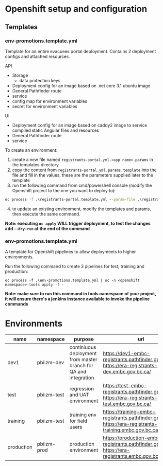 # Openshift setup and configuration

## Templates

### env-promotions.template.yml

Template for an entire evacuees portal deployment. Contains 2 deployment configs and attached resources.

API

- Storage
  - data protection keys
- Deployment config for an image based on .net core 3.1 ubuntu image
- General Pathfinder route
- service
- config map for environment variables
- secret for environment variables

UI

- Deployment config for an image based on caddy2 image to service compiled static Angular files and resources
- General Pathfinder route
- service

To create an environment:

1. create a new file named `registrants-portal.yml.<app name>.params` in the templates directory
2. copy the content from `registrants-portal.yml.params.template` into the file and fill in the values, these are the parameters supplied later to the template
3. run the following command from cmd/powershell console (modify the Openshift project to the one you want to deploy to):

```cmd
oc process -f .\registrants-portal.template.yml --param-file .\registrants-portal.yml.<app name>.params | oc -n <openshift project name> apply -f -
```

4. to update an existing environment, modify the templates and params, then execute the same command.

**Note: executing `oc apply` WILL trigger deployment, to test the changes add `--dry-run` at the end of the command**

### env-promotions.template.yml

A template for Openshift pipelines to allow deployments to higher environments.

Run the following command to create 3 pipelines for test, training and production:

```
oc process -f .\env-promotions.template.yml | oc -n <openshift namespace>-tools apply -f -
```

**Note: make sure to run this command in tools namespace of your project, it will ensure there's a jenkins instance available to invoke the pipeline commands**

# Environments

| name       | namespace   | purpose                                                          | url                                                                                                   |
| ---------- | ----------- | ---------------------------------------------------------------- | ----------------------------------------------------------------------------------------------------- |
| dev1       | pbiizm-dev  | continiuous deployment from master branch for QA and integration | https://dev1-embc-registrants.pathfinder.gov.bc.ca/, https://era-registrants-dev.embc.gov.bc.ca/          |
| test       | pbiizm-test | regression and UAT environment                                   | https://test-embc-registrants.pathfinder.gov.bc.ca/, https://era-registrants-test.embc.gov.bc.ca/         |
| training   | pbiizm-test | training env for field users                                     | https://training-embc-registrants.pathfinder.gov.bc.ca/, https://era-registrants-training.embc.gov.bc.ca/ |
| production | pbiizm-prod | production environment                                           | https://production-embc-registrants.pathfinder.gov.bc.ca/, https://era-registrants.embc.gov.bc.ca/        |
